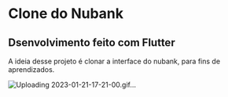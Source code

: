 # Clone do Nubank



## Dsenvolvimento feito com Flutter

A ideia desse projeto é clonar a interface do nubank, para fins de aprendizados.


![Uploading 2023-01-21-17-21-00.gif…]()
